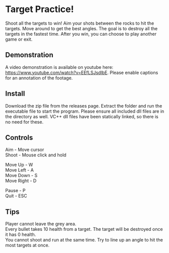# Target Practice!
Shoot all the targets to win! Aim your shots between the rocks to hit the targets. Move around to get the best angles. The goal is to destroy all the targets in the fastest time. After you win, you can choose to play another game or exit.

## Demonstration
A video demonstration is available on youtube here: https://www.youtube.com/watch?v=EEfLSJsdlbE. Please enable captions for an annotation of the footage.

## Install
Download the zip file from the releases page. Extract the folder and run the executable file to start the program. Please ensure all included dll files are in the directory as well. VC++ dll files have been statically linked, so there is no need for these.

## Controls
Aim - Move cursor<br/>
Shoot - Mouse click and hold<br/>

Move Up - W<br/>
Move Left - A<br/>
Move Down - S<br/>
Move Right - D<br/>

Pause - P<br/>
Quit - ESC<br/>

## Tips
Player cannot leave the grey area.<br/>
Every bullet takes 10 health from a target. The target will be destroyed once it has 0 health.<br/>
You cannot shoot and run at the same time. Try to line up an angle to hit the most targets at once.<br/>
